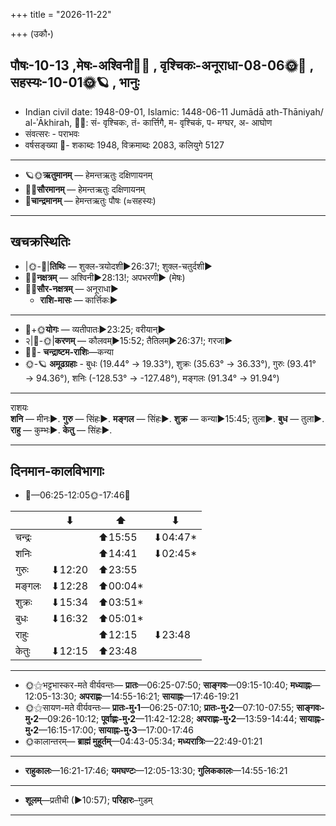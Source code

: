 +++
title = "2026-11-22"

+++
(उकौ॰)
## पौषः-10-13  ,मेषः-अश्विनी🌛🌌  ,  वृश्चिकः-अनूराधा-08-06🌞🌌  ,  सहस्यः-10-01🌞🪐  , भानुः
- Indian civil date: 1948-09-01, Islamic: 1448-06-11 Jumādā ath-Thāniyah/ al-ʾĀkhirah, 🌌🌞: सं- वृश्चिकः, तं- कार्त्तिगै, म- वृश्चिकं, प- मग्घर, अ- आघोण
- संवत्सरः - पराभवः
- वर्षसङ्ख्या 🌛- शकाब्दः 1948, विक्रमाब्दः 2083, कलियुगे 5127
___________________
- 🪐🌞**ऋतुमानम्** — हेमन्तऋतुः दक्षिणायनम्
- 🌌🌞**सौरमानम्** — हेमन्तऋतुः दक्षिणायनम्
- 🌛**चान्द्रमानम्** — हेमन्तऋतुः पौषः (≈सहस्यः)
___________________


## खचक्रस्थितिः
- |🌞-🌛|**तिथिः** — शुक्ल-त्रयोदशी►26:37!; शुक्ल-चतुर्दशी►  
- 🌌🌛**नक्षत्रम्** — अश्विनी►28:13!; अपभरणी► (मेषः)  
- 🌌🌞**सौर-नक्षत्रम्** — अनूराधा►  
  - **राशि-मासः** — कार्त्तिकः► 
___________________
- 🌛+🌞**योगः** — व्यतीपातः►23:25; वरीयान्►  
- २|🌛-🌞|**करणम्** — कौलवम्►15:52; तैतिलम्►26:37!; गरजा►  
- 🌌🌛- **चन्द्राष्टम-राशिः**—कन्या  
- 🌞-🪐 **अमूढग्रहाः** - बुधः (19.44° → 19.33°), शुक्रः (35.63° → 36.33°), गुरुः (93.41° → 94.36°), शनिः (-128.53° → -127.48°), मङ्गलः (91.34° → 91.94°)
___________________
राशयः  
**शनि** — मीनः►. **गुरु** — सिंहः►. **मङ्गल** — सिंहः►. **शुक्र** — कन्या►15:45; तुला►. **बुध** — तुला►. **राहु** — कुम्भः►. **केतु** — सिंहः►. 
___________________


## दिनमान-कालविभागाः
- 🌅—06:25-12:05🌞-17:46🌇  

|      |⬇     |⬆     |⬇     |
|------|-----|-----|------|
|चन्द्रः|     |⬆15:55 |⬇04:47*|
|शनिः   |     |⬆14:41 |⬇02:45*|
|गुरुः  |⬇12:20 |⬆23:55 |     |
|मङ्गलः |⬇12:28 |⬆00:04*|     |
|शुक्रः |⬇15:34 |⬆03:51*|     |
|बुधः   |⬇16:32 |⬆05:01*|     |
|राहुः  |     |⬆12:15 |⬇23:48 |
|केतुः  |⬇12:15 |⬆23:48 |     |
___________________
- 🌞⚝भट्टभास्कर-मते वीर्यवन्तः— **प्रातः**—06:25-07:50; **साङ्गवः**—09:15-10:40; **मध्याह्नः**—12:05-13:30; **अपराह्णः**—14:55-16:21; **सायाह्नः**—17:46-19:21  
- 🌞⚝सायण-मते वीर्यवन्तः— **प्रातः-मु॰1**—06:25-07:10; **प्रातः-मु॰2**—07:10-07:55; **साङ्गवः-मु॰2**—09:26-10:12; **पूर्वाह्णः-मु॰2**—11:42-12:28; **अपराह्णः-मु॰2**—13:59-14:44; **सायाह्नः-मु॰2**—16:15-17:00; **सायाह्नः-मु॰3**—17:00-17:46  
- 🌞कालान्तरम्— **ब्राह्मं मुहूर्तम्**—04:43-05:34; **मध्यरात्रिः**—22:49-01:21  
___________________
- **राहुकालः**—16:21-17:46; **यमघण्टः**—12:05-13:30; **गुलिककालः**—14:55-16:21  
___________________
- **शूलम्**—प्रतीची (►10:57); **परिहारः**–गुडम्  
___________________
